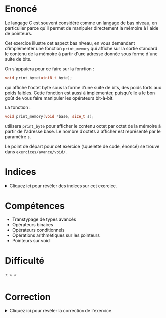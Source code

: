# Enoncé

Le langage C est souvent considéré comme un langage de bas niveau, en
particulier parce qu'il permet de manipuler directement la mémoire à
l'aide de pointeurs.

Cet exercice illustre cet aspect bas niveau, en vous demandant
d'implémenter une fonction `print_memory` qui affiche sur la sortie
standard le contenu de la mémoire à partir d'une adresse donnée sous
forme d'une suite de bits.

On s'appuiera pour ce faire sur la fonction :

```c
void print_byte(uint8_t byte);
```

qui affiche l'octet byte sous la forme d'une suite de bits, des poids
forts aux poids faibles. Cette fonction est aussi à implémenter,
puisqu'elle a le bon goût de vous faire manipuler les opérateurs
bit-à-bit.

La fonction :

```c
void print_memory(void *base, size_t s);
```

utilisera `print_byte` pour afficher le contenu octet par octet de la
mémoire à partir de l'adresse base. Le nombre d'octets à afficher est
représenté par le paramètre `s`.

Le point de départ pour cet exercice (squelette de code, énoncé) se
trouve dans `exercices/avance/void/`.

# Indices

<details>
<summary>Cliquez ici pour révéler des indices sur cet exercice.</summary>
<br>

* Pour savoir combien vaut le k-ième bit d'un octet, on peut appliquer
  un AND bit-à-bit entre cet octet et un masque dans lequel seul
  l'octet k est à 1 ;
* Pour construire un masque dans lequel seul l'octet k vaut 1, on
  utilise l'opérateur de décalage bit-à-bit `<<` ;
* `(void *)` représente une adresse sans type de donnée associée. Pour
  pouvoir récupérer la donnée associée, il faut transtyper ce type
  vers le type de la donnée qu'on souhaite lire en mémoire. Par
  exemple, si `adr` est de type `(void *)`, `*(char *)adr` récupère les 8
  premiers bits stockés à l'adresse adr et les interprête comme codant
  un caractère.

</details>

# Compétences

* Transtypage de types avancés
* Opérateurs binaires
* Opérateurs conditionnels
* Opérations arithmétiques sur les pointeurs
* Pointeurs sur void

# Difficulté

:star: :star: :star:
# Correction

<details>
<summary>Cliquez ici pour révéler la correction de l'exercice.</summary>
#### Corrigé du fichier Makefile

```make
CC=clang
CFLAGS=-std=c99 -Wall -Wextra -g

all: void

.PHONY: clean
clean:
	rm -f *~ *.o void

```

#### Corrigé du fichier void.c

```c
#include <stdlib.h>
#include <stdint.h>
#include <stdio.h>

static void print_byte(uint8_t byte)
{
    /* On parcourt les bits de l'octet passé en paramètre, des poids
     * forts aux poids faibles. */
    for (int8_t pos = 7; pos >= 0; pos--) {
	/* On récupère la valeur du bits en position k dans l'octet
	   byte :

	   - on commence par construire un masque dans lequel le seul
	   bit à 1 est le bit en position k : 1 << k ;

	   - on applique un AND bit-à-bit entre l'octet byte et ce
	     masque. Par exemple, pour savoir si le bit en position 2
	     vaut 1 dans l'octet byte = 6 (00000110 en binaire), on
	     calcule:

	     byte = 0b00000110
	     mask = 0b00000010
	     0b00000110 & 0b00000010 = 0b00000010

	     Si le résultat est différent de 0, c'est que le 2e bit de
	     byte vaut 1.

	   On utilise ici l'opérateur ternaire x = cond ? val1 : val2;
	   qui affecte la valeur val1 à la variable x si la condition
	   cond est vraie, et qui affecte la valeur val2 sinon.
	   */
	uint8_t bit = (byte & (1 << pos)) != 0 ? 1 : 0;
	printf("%u", bit);
    }
    printf(" ");
}

static void print_memory(void *base, size_t size)
{
    for (uint8_t offset = 0; offset < size; offset++) {
	/* On parcourt la mémoire à partir de l'adresse base, et on
	 * avant d'octet en octet. On utilise les propriétés
	 * d'arithmétique sur les pointeurs :

	     Etant donné un pointeur p pointant sur un type t (déclaré
	     t *p par exemple), p + k fait référence à l'adresse
	     mémoire positionnée k * sizeof(t) octets après l'adresse
	     p.

	     Ici, le paramètre base représente une adresse mémoire
	     sans type (void *). Pour pouvoir récupérer le contenu de
	     la mémoire à cette adresse, on transtype cette variable :

	     uint8_t *byte = (uint8_t *)base;

	     A partir de là, on peut récupérer la valeur de l'octet pointé par :
	     *byte
	     ce qui est équivalent à :
	     *(uint8_t *)base

	     On passe ensuite à l'octet suivant en appliquant +1 à ce pointeur :
	     (uint8_t *)base + 1

	     On récupère l'octet pointé en déréférençant le pointeur :
	     *((uint8_t *)base + 1)

	     Et ainsi de suite...
	     */
	uint8_t val = *((uint8_t *)(base) + offset);
	print_byte(val);
    }
    printf("\n");
}


int main(void)
{
    uint8_t un = 1;
    print_memory(&un, sizeof(uint8_t));

    uint8_t tab[4] = { 255, 0, 255, 0 };
    print_memory(tab, 4 * sizeof(uint8_t));

    uint32_t foo = 123456;
    printf("%u = ", foo);
    print_memory(&foo, sizeof(uint32_t));
    printf("\n");

    return EXIT_SUCCESS;
}

```


</details>
